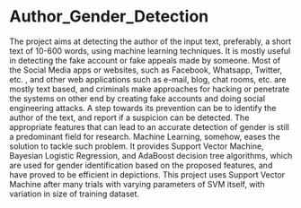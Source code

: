 # Author_Gender_Detection
The project aims at detecting the author of the input text, preferably, a short text of 10-600 words, using machine learning techniques. It is mostly useful in detecting the fake account or fake appeals made by someone. Most of the Social Media apps or websites, such as Facebook, Whatsapp, Twitter, etc. , and other web applications such as e-mail, blog, chat rooms, etc. are mostly text based, and criminals make approaches for hacking or penetrate the systems on other end by creating fake accounts and doing social engineering attacks. A step towards its prevention can be to identify the author of the text, and report if a suspicion can be detected. The appropriate features that can lead to an accurate detection of gender is still a predominant field for research. Machine Learning, somehow, eases the solution to tackle such problem. It provides Support Vector Machine, Bayesian Logistic Regression, and AdaBoost decision tree algorithms, which are used for gender identification based on the proposed features, and have proved to be efficient in depictions. This project uses Support Vector Machine after many trials with varying parameters of SVM itself, with variation in size of training dataset.
